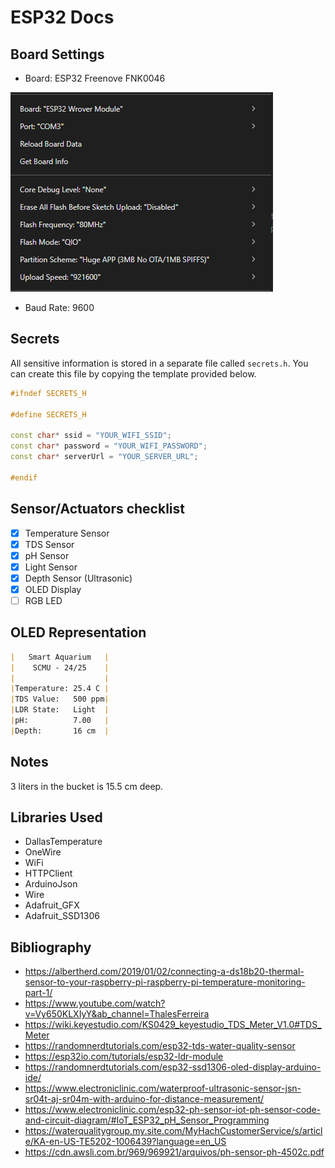 # ESP32 Docs

## Board Settings

- Board: ESP32 Freenove FNK0046

![alt text](images/image.png)

- Baud Rate: 9600

## Secrets

All sensitive information is stored in a separate file called `secrets.h`. You can create this file by copying the template provided below.

```cpp
#ifndef SECRETS_H

#define SECRETS_H

const char* ssid = "YOUR_WIFI_SSID";
const char* password = "YOUR_WIFI_PASSWORD";
const char* serverUrl = "YOUR_SERVER_URL";

#endif
```

## Sensor/Actuators checklist

- [x] Temperature Sensor
- [x] TDS Sensor
- [x] pH Sensor
- [x] Light Sensor
- [x] Depth Sensor (Ultrasonic)
- [x] OLED Display
- [ ] RGB LED

## OLED Representation

```markdown
|   Smart Aquarium   |
|    SCMU - 24/25    |
|                    |
|Temperature: 25.4 C |
|TDS Value:   500 ppm|
|LDR State:   Light  |
|pH:          7.00   |
|Depth:       16 cm  |
```

## Notes

3 liters in the bucket is 15.5 cm deep.

## Libraries Used

- DallasTemperature
- OneWire
- WiFi
- HTTPClient
- ArduinoJson
- Wire
- Adafruit_GFX
- Adafruit_SSD1306

## Bibliography

- <https://albertherd.com/2019/01/02/connecting-a-ds18b20-thermal-sensor-to-your-raspberry-pi-raspberry-pi-temperature-monitoring-part-1/>
- <https://www.youtube.com/watch?v=Vy650KLXIyY&ab_channel=ThalesFerreira>
- <https://wiki.keyestudio.com/KS0429_keyestudio_TDS_Meter_V1.0#TDS_Meter>
- <https://randomnerdtutorials.com/esp32-tds-water-quality-sensor>
- <https://esp32io.com/tutorials/esp32-ldr-module>
- <https://randomnerdtutorials.com/esp32-ssd1306-oled-display-arduino-ide/>
- <https://www.electroniclinic.com/waterproof-ultrasonic-sensor-jsn-sr04t-aj-sr04m-with-arduino-for-distance-measurement/>
- <https://www.electroniclinic.com/esp32-ph-sensor-iot-ph-sensor-code-and-circuit-diagram/#IoT_ESP32_pH_Sensor_Programming>
- <https://waterqualitygroup.my.site.com/MyHachCustomerService/s/article/KA-en-US-TE5202-1006439?language=en_US>
- <https://cdn.awsli.com.br/969/969921/arquivos/ph-sensor-ph-4502c.pdf>